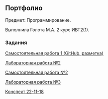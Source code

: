 ## Портфолио
Предмет: Программирование.

Выполнила Голота М.А. 2 курс ИВТ2(1).

### Задания
[Самостоятельная работа 1 (GitHub, разметка)](https://github.com/golotarita/labs/blob/master/Markdown.md)

[Лабораторная работа №2](https://repl.it/@manikothecat/lr2)

[Самостоятельная работа №2](https://repl.it/@manikothecat/SR2)

[Лабораторная работа №3](https://repl.it/@manikothecat/20-09-18)

[Конспект 22-11-18](https://repl.it/@manikothecat/kospekt-22-11-18)
